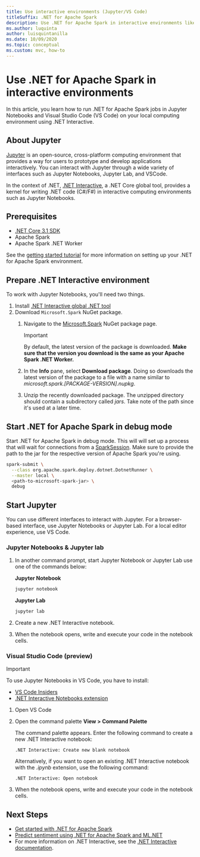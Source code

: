```yaml
---
title: Use interactive environments (Jupyter/VS Code)
titleSuffix: .NET for Apache Spark
description: Use .NET for Apache Spark in interactive environments like Jupyter Notebooks, Jupyter Lab, or Visual Studio Code (VS Code)
ms.author: luquinta
author: luisquintanilla
ms.date: 10/09/2020
ms.topic: conceptual
ms.custom: mvc, how-to
---
```


# Use .NET for Apache Spark in interactive environments

In this article, you learn how to run .NET for Apache Spark jobs in Jupyter Notebooks and Visual Studio Code (VS Code) on your local computing environment using .NET Interactive.

## About Jupyter

[Jupyter](https://jupyter.org/) is an open-source, cross-platform computing environment that provides a way for users to prototype and develop applications interactively. You can interact with Jupyter through a wide variety of interfaces such as Jupyter Notebooks, Jupyter Lab, and VSCode.

In the context of .NET, [.NET Interactive](https://github.com/dotnet/interactive), a .NET Core global tool, provides a kernel for writing .NET code (C#/F#) in interactive computing environments such as Jupyter Notebooks.

## Prerequisites

- [.NET Core 3.1 SDK](https://docs.microsoft.com/dotnet/core/install/)
- Apache Spark
- Apache Spark .NET Worker

See the [getting started tutorial](../tutorials/get-started.md) for more information on setting up your .NET for Apache Spark environment.

## Prepare .NET Interactive environment

To work with Jupyter Notebooks, you'll need two things.

1. Install [.NET Interactive global .NET tool](https://github.com/dotnet/interactive/blob/main/docs/NotebooksLocalExperience.md)
1. Download `Microsoft.Spark` NuGet package.
    1. Navigate to the [Microsoft.Spark](https://www.nuget.org/packages/Microsoft.Spark/) NuGet package page.

        > [!IMPORTANT]
        > By default, the latest version of the package is downloaded. **Make sure that the version you download is the same as your Apache Spark .NET Worker.**

    1. In the **Info** pane, select **Download package**. Doing so downloads the latest version of the package to a file with a name similar to  *microsoft.spark.[PACKAGE-VERSION].nupkg*.
    1. Unzip the recently downloaded package. The unzipped directory should contain a subdirectory called *jars*. Take note of the path since it's used at a later time.

## Start .NET for Apache Spark in debug mode

Start .NET for Apache Spark in debug mode. This will will set up a process that will wait for connections from a [SparkSession](xref:Microsoft.Spark.Sql.SparkSession). Make sure to provide the path to the jar for the respective version of Apache Spark you're using.

```bash
spark-submit \
  --class org.apache.spark.deploy.dotnet.DotnetRunner \
  --master local \
  <path-to-microsoft-spark-jar> \
  debug
```

## Start Jupyter

You can use different interfaces to interact with Jupyter. For a browser-based interface, use Jupyter Notebooks or Jupyter Lab. For a local editor experience, use VS Code.

### Jupyter Notebooks & Jupyter lab

1. In another command prompt, start Jupyter Notebook or Jupyter Lab use one of the commands below:

    **Jupyter Notebook**

    ```bash
    jupyter notebook
    ```

    **Jupyter Lab**

    ```bash
    jupyter lab
    ```

1. Create a new .NET Interactive notebook.
1. When the notebook opens, write and execute your code in the notebook cells.

### Visual Studio Code (preview)

> [!IMPORTANT]
> To use Jupyter Notebooks in VS Code, you have to install:
>
>- [VS Code Insiders](https://code.visualstudio.com/insiders/)
>- [.NET Interactive Notebooks extension](https://marketplace.visualstudio.com/items?itemName=ms-dotnettools.dotnet-interactive-vscode)

1. Open VS Code
1. Open the command palette **View > Command Palette**

    The command palette appears. Enter the following command to create a new .NET Interactive notebook:

    ```text
    .NET Interactive: Create new blank notebook
    ```

    Alternatively, if you want to open an existing .NET Interactive notebook with the *.ipynb* extension, use the following command:

    ```text
    .NET Interactive: Open notebook
    ```

1. When the notebook opens, write and execute your code in the notebook cells.

## Next Steps

- [Get started with .NET for Apache Spark](../tutorials/get-started.md)
- [Predict sentiment using .NET for Apache Spark and ML.NET](../tutorials/ml-sentiment-analysis.md)
- For more information on .NET Interactive, see the [.NET Interactive documentation](https://github.com/dotnet/interactive/blob/main/docs/README.md).
